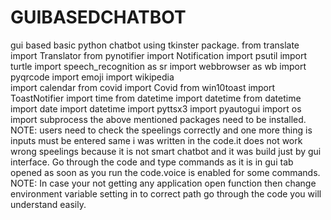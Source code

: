 # GUIBASEDCHATBOT
gui based basic python chatbot using tkinster package.
from translate import Translator
from pynotifier import Notification
import psutil
import turtle
import speech_recognition as sr
import webbrowser as wb
import pyqrcode
import emoji
import wikipedia  
import calendar
from covid import Covid 
from win10toast import ToastNotifier
import time
from datetime import datetime
from datetime import date
import datetime
import pyttsx3
import pyautogui
import os
import subprocess
the above mentioned packages need to be installed.
NOTE: users need to check the speelings correctly and one more thing is inputs must be entered same i was written in the code.it does not work wrong speelings because it is not smart chatbot and it was build just by gui interface.
Go through the code and type commands as it is in gui tab opened as soon as you run the code.voice is enabled for some commands.
NOTE: In case your not getting any application open function then change environment variable setting in to correct path
go through the code you will understand easily.
